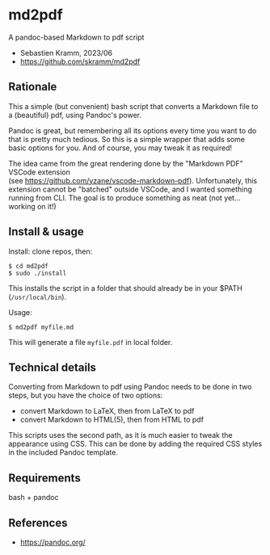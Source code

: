 # md2pdf
A pandoc-based Markdown to pdf script

* Sebastien Kramm, 2023/06
* https://github.com/skramm/md2pdf


## Rationale

This a simple (but convenient) bash script that converts a Markdown file to a (beautiful) pdf, using Pandoc's power.

Pandoc is great, but remembering all its options every time you want to do that is pretty much tedious.
So this is a simple wrapper that adds some basic options for you.
And of course, you may tweak it as required!

The idea came from the great rendering done by the  "Markdown PDF" VSCode extension<br>
(see https://github.com/yzane/vscode-markdown-pdf).
Unfortunately, this extension cannot be "batched" outside VSCode, and I wanted something running from CLI.
The goal is to produce something as neat (not yet... working on it!)

## Install & usage

Install: clone repos, then:
```
$ cd md2pdf
$ sudo ./install
```

This installs the script in a folder that should already be in your $PATH (`/usr/local/bin`).

Usage:
```
$ md2pdf myfile.md
```
This will generate a file `myfile.pdf` in local folder.



## Technical details

Converting from Markdown to pdf using Pandoc needs to be done in two steps, but you have the choice of two options:
* convert Markdown to LaTeX, then from LaTeX to pdf
* convert Markdown to HTML(5), then from HTML to pdf

This scripts uses the second path, as it is much easier to tweak the appearance using CSS.
This can be done by adding the required CSS styles in the included Pandoc template.

## Requirements

bash + pandoc

## References
* https://pandoc.org/
